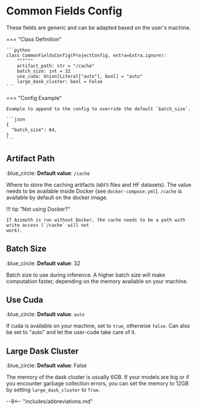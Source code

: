 # Common Fields Config

These fields are generic and can be adapted based on the user's machine.

=== "Class Definition"

    ```python
    class CommonFieldsConfig(ProjectConfig, extra=Extra.ignore):
        """"""
        artifact_path: str = "/cache"
        batch_size: int = 32
        use_cuda: Union[Literal["auto"], bool] = "auto"
        large_dask_cluster: bool = False
    ```

=== "Config Example"

    Example to append to the config to override the default `batch_size`.

    ```json
    {
      "batch_size": 64,
    }
    ```

## Artifact Path

:blue_circle: **Default value**: `/cache`

Where to store the caching artifacts (`HDF5` files and HF datasets). The value needs to be available
inside Docker (see `docker-compose.yml`). `/cache` is available by default on the docker image.

!!! tip "Not using Docker?"

    If Azimuth is run without Docker, the cache needs to be a path with write access (`/cache` will not
    work).

## Batch Size

:blue_circle: **Default value**: 32

Batch size to use during inference. A higher batch size will make computation faster, depending on
the memory available on your machine.

## Use Cuda

:blue_circle: **Default value**: `auto`

If cuda is available on your machine, set to `true`, otherwise `false`. Can also be set to "auto"
and let the user-code take care of it.

## Large Dask Cluster

:blue_circle: **Default value**: False

The memory of the dask cluster is usually 6GB. If your models are big or if you encounter garbage collection errors,  you can set the memory to 12GB by setting `large_dask_cluster` to `True`.

--8<-- "includes/abbreviations.md"
